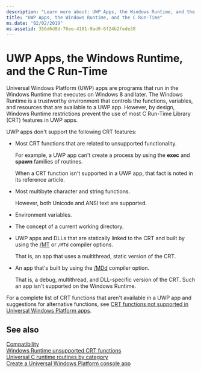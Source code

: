 ```yaml
---
description: "Learn more about: UWP Apps, the Windows Runtime, and the C Run-Time"
title: "UWP Apps, the Windows Runtime, and the C Run-Time"
ms.date: "02/02/2019"
ms.assetid: 356d6d8d-76ee-4181-9ad0-6f24b2fede38
---
```

# UWP Apps, the Windows Runtime, and the C Run-Time

Universal Windows Platform (UWP) apps are programs that run in the Windows Runtime that executes on Windows 8 and later. The Windows Runtime is a trustworthy environment that controls the functions, variables, and resources that are available to a UWP app. However, by design, Windows Runtime restrictions prevent the use of most C Run-Time Library (CRT) features in UWP apps.

UWP apps don't support the following CRT features:

- Most CRT functions that are related to unsupported functionality.

   For example, a UWP app can't create a process by using the **exec** and **spawn** families of routines.

   When a CRT function isn't supported in a UWP app, that fact is noted in its reference article.

- Most multibyte character and string functions.

   However, both Unicode and ANSI text are supported.

- Environment variables.

- The concept of a current working directory.

- UWP apps and DLLs that are statically linked to the CRT and built by using the [/MT](../build/reference/md-mt-ld-use-run-time-library.md) or `/MTd` compiler options.

   That is, an app that uses a multithread, static version of the CRT.

- An app that's built by using the [/MDd](../build/reference/md-mt-ld-use-run-time-library.md) compiler option.

   That is, a debug, multithread, and DLL-specific version of the CRT. Such an app isn't supported on the Windows Runtime.

For a complete list of CRT functions that aren't available in a UWP app and suggestions for alternative functions, see [CRT functions not supported in Universal Windows Platform apps](../cppcx/crt-functions-not-supported-in-universal-windows-platform-apps.md).

## See also

[Compatibility](./compatibility.md)\
[Windows Runtime unsupported CRT functions](./windows-runtime-unsupported-crt-functions.md)\
[Universal C runtime routines by category](./run-time-routines-by-category.md)\
[Create a Universal Windows Platform console app](/windows/uwp/launch-resume/console-uwp)
